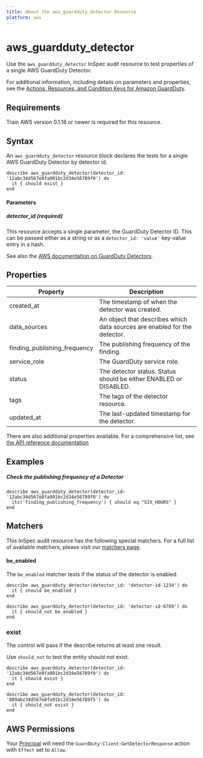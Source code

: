 ```yaml
---
title: About the aws_guardduty_detector Resource
platform: aws
---
```


# aws\_guardduty\_detector

Use the `aws_guardduty_detector` InSpec audit resource to test properties of a single AWS GuardDuty Detector.

For additional information, including details on parameters and properties, see the [Actions, Resources, and Condition Keys for Amazon GuardDuty](https://docs.aws.amazon.com/guardduty/latest/APIReference/API_GetDetector.html).

## Requirements

Train AWS version 0.1.18 or newer is required for this resource.
## Syntax

An `aws_guardduty_detector` resource block declares the tests for a single AWS GuardDuty Detector by detector id.

    describe aws_guardduty_detector(detector_id: '12abc34d567e8fa901bc2d34e56789f0') do
      it { should exist }
    end

#### Parameters

##### detector\_id _(required)_

This resource accepts a single parameter, the GuardDuty Detector ID.
This can be passed either as a string or as a `detector_id: 'value'` key-value entry in a hash.

See also the [AWS documentation on GuardDuty Detectors](https://docs.aws.amazon.com/guardduty/latest/ug/what-is-guardduty.html).


## Properties

|Property                       | Description|
| ---                           | --- |
|created\_at                    | The timestamp of when the detector was created. |
|data\_sources                  | An object that describes which data sources are enabled for the detector. |
|finding\_publishing\_frequency | The publishing frequency of the finding. |
|service\_role                  | The GuardDuty service role. |
|status                         | The detector status. Status should be either ENABLED or DISABLED. |
|tags                           | The tags of the detector resource. |
|updated\_at                    | The last-updated timestamp for the detector. |

There are also additional properties available. For a comprehensive list, see [the API reference documentation](https://docs.aws.amazon.com/guardduty/latest/APIReference/API_GetDetector.html)

## Examples

##### Check the publishing frequency of a Detector

    describe aws_guardduty_detector(detector_id: '12abc34d567e8fa901bc2d34e56789f0') do
      its('finding_publishing_frequency') { should eq "SIX_HOURS" }
    end

## Matchers

This InSpec audit resource has the following special matchers. For a full list of available matchers, please visit our [matchers page](https://www.inspec.io/docs/reference/matchers/).

#### be_enabled

The `be_enabled` matcher tests if the status of the detector is enabled.

    describe aws_guardduty_detector(detector_id: 'detector-id-1234') do
      it { should be_enabled }
    end

    describe aws_guardduty_detector(detector_id: 'detector-id-6789') do
      it { should_not be_enabled }
    end

### exist

The control will pass if the describe returns at least one result.

Use `should_not` to test the entity should not exist.

    describe aws_guardduty_detector(detector_id: '12abc34d567e8fa901bc2d34e56789f0') do
      it { should exist }
    end

    describe aws_guardduty_detector(detector_id: '809abz34d567e8fa91bc2d34e56789f5') do
      it { should_not exist }
    end

## AWS Permissions

Your [Principal](https://docs.aws.amazon.com/IAM/latest/UserGuide/intro-structure.html#intro-structure-principal) will need the `GuardDuty:Client:GetDetectorResponse` action with `Effect` set to `Allow`.
